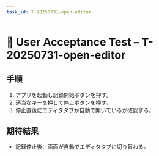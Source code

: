 ```yaml
---
task_id: T-20250731-open-editor
---
```


# 👥 User Acceptance Test – T-20250731-open-editor

## 手順
1. アプリを起動し記録開始ボタンを押す。
2. 適当なキーを押して停止ボタンを押す。
3. 停止直後にエディタタブが自動で開いているか確認する。

## 期待結果
- 記録停止後、画面が自動でエディタタブに切り替わる。
